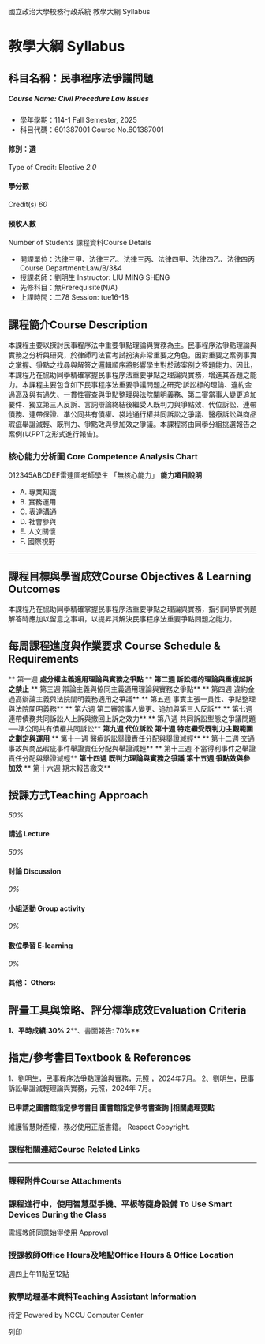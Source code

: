 國立政治大學校務行政系統 教學大綱 Syllabus
# 教學大綱 Syllabus
##  科目名稱：民事程序法爭議問題
#####  Course Name: Civil Procedure Law Issues
  * 學年學期：114-1 Fall Semester, 2025 
  * 科目代碼：601387001 Course No.601387001


#### 修別：選
Type of Credit: Elective 
_2.0_
#### 學分數
Credit(s)
_60_
#### 預收人數
Number of Students
課程資料Course Details
  * 開課單位：法律三甲、法律三乙、法律三丙、法律四甲、法律四乙、法律四丙 Course Department:Law/B/3&4 
  * 授課老師：劉明生 Instructor: LIU MING SHENG 
  * 先修科目：無Prerequisite(N/A)
  * 上課時間：二78 Session: tue16-18


##  課程簡介Course Description
本課程主要以探討民事程序法中重要爭點理論與實務為主。民事程序法爭點理論與實務之分析與研究，於律師司法官考試扮演非常重要之角色，因對重要之案例事實之掌握、爭點之找尋與解答之邏輯順序將影響學生對於該案例之答題能力。因此，本課程乃在協助同學精確掌握民事程序法重要爭點之理論與實務，增進其答題之能力。本課程主要包含如下民事程序法重要爭議問題之研究:訴訟標的理論、違約金過高及與有過失、一貫性審查與爭點整理與法院闡明義務、第二審當事人變更追加要件、獨立第三人反訴、言詞辯論終結後繼受人既判力與爭點效、代位訴訟、連帶債務、連帶保證、準公同共有債權、袋地通行權共同訴訟之爭議、醫療訴訟與商品瑕疵舉證減輕、既判力、爭點效與參加效之爭議。本課程將由同學分組挑選報告之案例(以PPT之形式進行報告)。
###  核心能力分析圖 Core Competence Analysis Chart
012345ABCDEF雷達圖老師學生
「無核心能力」 
**能力項目說明**
  * A. 專業知識
  * B. 實務運用
  * C. 表達溝通
  * D. 社會參與
  * E. 人文關懷
  * F. 國際視野


* * *
##  課程目標與學習成效Course Objectives & Learning Outcomes 
本課程乃在協助同學精確掌握民事程序法重要爭點之理論與實務，指引同學實例題解答時應加以留意之事項，以提昇其解決民事程序法重要爭點問題之能力。
##  每周課程進度與作業要求 Course Schedule & Requirements
** 第一週 ****處分權主義適用理論與實務之爭點**
** 第二週 訴訟標的理論與重複起訴之禁止**
** 第三週 辯論主義與協同主義適用理論與實務之爭點**
** 第四週 違約金過高辯論主義與法院闡明義務適用之爭議**
** 第五週 事實主張一貫性、爭點整理與法院闡明義務**
** 第六週 第二審當事人變更、追加與第三人反訴**
** 第七週 連帶債務共同訴訟人上訴與撤回上訴之效力**
** 第八週 共同訴訟型態之爭議問題──準公同共有債權共同訴訟**
**第九週 代位訴訟**
**第十週 特定繼受既判力主觀範圍之劃定與運用**
** 第十一週 醫療訴訟舉證責任分配與舉證減輕**
** 第十二週 交通事故與商品瑕疵事件舉證責任分配與舉證減輕**
** 第十三週 不當得利事件之舉證責任分配與舉證減輕**
**第十四週 既判力理論與實務之爭議**
**第十五週 爭點效與參加效**
** 第十六週 期末報告繳交**
##  授課方式Teaching Approach
_50%_
####  講述 Lecture
_50%_
####  討論 Discussion
_0%_
####  小組活動 Group activity
_0%_
####  數位學習 E-learning
_0%_
####  其他： Others:
##  評量工具與策略、評分標準成效Evaluation Criteria
**1、平時成績:30%**
**2****、書面報告: 70%**
##  指定/參考書目Textbook & References
1、劉明生，民事程序法爭點理論與實務，元照 ，2024年7月。
2、劉明生，民事訴訟舉證減輕理論與實務，元照，2024年 7月。
####  已申請之圖書館指定參考書目  圖書館指定參考書查詢 |相關處理要點
維護智慧財產權，務必使用正版書籍。 Respect Copyright.
###  課程相關連結Course Related Links
* * *
###  課程附件Course Attachments
###  課程進行中，使用智慧型手機、平板等隨身設備 To Use Smart Devices During the Class
需經教師同意始得使用  Approval
###  授課教師Office Hours及地點Office Hours & Office Location
週四上午11點至12點
###  教學助理基本資料Teaching Assistant Information
待定
Powered by NCCU Computer Center
  
列印
